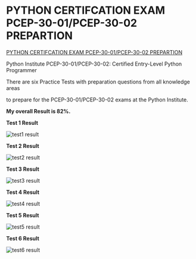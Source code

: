 # PYTHON CERTIFCATION EXAM PCEP-30-01/PCEP-30-02 PREPARTION


[PYTHON CERTIFCATION EXAM PCEP-30-01/PCEP-30-02 PREPARTION](https://www.udemy.com/course/pcep-certification-python-exam-practice-tests/)


Python Institute PCEP-30-01/PCEP-30-02: Certified Entry-Level Python Programmer

There are six Practice Tests with preparation questions from all knowledge areas

to prepare for the PCEP-30-01/PCEP-30-02 exams at the Python Institute.

**My overall Result is 82%.**

**Test 1 Result**


![test1 result](https://user-images.githubusercontent.com/104884506/195253653-8948515d-3e32-4de3-bcbc-02a42d865cf7.JPG)


**Test 2 Result**


![test2 result](https://user-images.githubusercontent.com/104884506/195253771-ef2c9027-9338-4a89-802d-f0b8956d4b39.JPG)


**Test 3 Result**

![test3 result](https://user-images.githubusercontent.com/104884506/195253871-97c672f1-bfb1-4bd9-a5aa-980cad239add.JPG)

**Test 4 Result**

![test4 result](https://user-images.githubusercontent.com/104884506/195253907-a1524dcd-e129-4b3a-991d-ad9efa1ed687.JPG)


**Test 5 Result**


![test5 result](https://user-images.githubusercontent.com/104884506/195254000-60adab12-a0bb-4f67-b781-51a50e967eef.JPG)


**Test 6 Result**

![test6 result](https://user-images.githubusercontent.com/104884506/195254159-aa7eadf1-fffa-4bd9-9b01-046645016b45.JPG)







